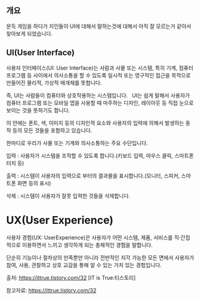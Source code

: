 개요
---

문득 게임을 하다가 지인들이 UI에 대해서 말하는것에 대해서 아직 잘 모르는거 같아서 찾아보게 되었습니다.

UI(User Interface)
---

사용자 인터페이스(UI: User Interface)는 사람과 사물 또는 시스템, 특히 기계, 컴퓨터 프로그램 등 사이에서 의사소통을 할 수 있도록 일시적 또는 영구적인 접근을 목적으로 만들어진 물리적, 가상적 매개체를 뜻합니다.

즉, UI는 사람들이 컴퓨터와 상호작용하는 시스템입니다.
 
UI는 쉽게 말해서 사용자가 컴퓨터 프로그램 또는 모바일 앱을 사용할 때 마주하는 디자인, 레이아웃 등 직접 눈으로 보이는 것을 뜻하기도 합니다. 

이 안에는 폰트, 색, 이미지 등의 디자인적 요소와 사용자의 입력에 의해서 발생하는 동작 등의 모든 것들을 포함하고 있습니다. 

한마디로 우리가 사물 또는 기계와 의사소통하는 주요 수단입니다.

입력 : 사용자가 시스템을 조작할 수 있도록 합니다.(키보드 입력, 마우스 클릭, 스마트폰 터치 등)

출력 : 시스템이 사용자의 입력으로 부터의 결과물을 표시합니다.(모니터, 스피커, 스마트폰 화면 등의 표시)

삭제 : 시스템이 사용자가 잘못 입력한 것들을 삭제합니다.

UX(User Experience)
===

사용자 경험(UX: UserExperience)은 사용자가 어떤 시스템, 제품, 서비스를 직·간접적으로 이용하면서 느끼고 생각하게 되는 총체적인 경험을 말합니다.

단순히 기능이나 절차상의 만족뿐만 아니라 전반적인 지각 가능한 모든 면에서 사용자가 참여, 사용, 관찰하고 상호 교감을 통해 알 수 있는 가치 있는 경험입니다.


출처: https://ittrue.tistory.com/32 [IT is True:티스토리]


참고자료: https://ittrue.tistory.com/32 
